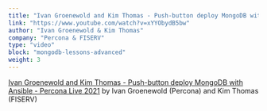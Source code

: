```yaml
---
title: "Ivan Groenewold and Kim Thomas - Push-button deploy MongoDB with Ansible - Percona Live 2021"
link: "https://www.youtube.com/watch?v=xYYObydB5bw"
author: "Ivan Groenewold & Kim Thomas"
company: "Percona & FISERV"
type: "video"
block: "mongodb-lessons-advanced"
weight: 3
---
```


[Ivan Groenewold and Kim Thomas - Push-button deploy MongoDB with Ansible - Percona Live 2021](https://www.youtube.com/watch?v=xYYObydB5bw) by Ivan Groenewold (Percona) and Kim Thomas (FISERV)